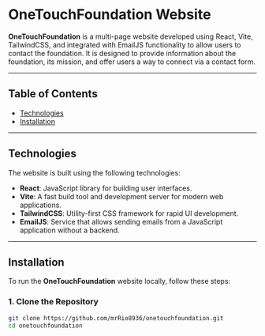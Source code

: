 # OneTouchFoundation Website

**OneTouchFoundation** is a multi-page website developed using React, Vite, TailwindCSS, and integrated with EmailJS functionality to allow users to contact the foundation. It is designed to provide information about the foundation, its mission, and offer users a way to connect via a contact form.

---

## Table of Contents
- [Technologies](#technologies)
- [Installation](#installation)

---

## Technologies
The website is built using the following technologies:

- **React**: JavaScript library for building user interfaces.
- **Vite**: A fast build tool and development server for modern web applications.
- **TailwindCSS**: Utility-first CSS framework for rapid UI development.
- **EmailJS**: Service that allows sending emails from a JavaScript application without a backend.

---

## Installation

To run the **OneTouchFoundation** website locally, follow these steps:

### 1. Clone the Repository

```bash
git clone https://github.com/mrRio8936/onetouchfoundation.git
cd onetouchfoundation






